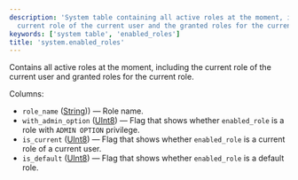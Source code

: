 ```yaml
---
description: 'System table containing all active roles at the moment, including the
  current role of the current user and the granted roles for the current role'
keywords: ['system table', 'enabled_roles']
title: 'system.enabled_roles'
---
```


Contains all active roles at the moment, including the current role of the current user and granted roles for the current role.

Columns:

- `role_name` ([String](../../sql-reference/data-types/string.md))) — Role name.
- `with_admin_option` ([UInt8](/sql-reference/data-types/int-uint#integer-ranges)) — Flag that shows whether `enabled_role` is a role with `ADMIN OPTION` privilege.
- `is_current` ([UInt8](/sql-reference/data-types/int-uint#integer-ranges)) — Flag that shows whether `enabled_role` is a current role of a current user.
- `is_default` ([UInt8](/sql-reference/data-types/int-uint#integer-ranges)) — Flag that shows whether `enabled_role` is a default role.
